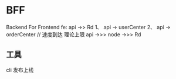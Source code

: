 # BFF
 Backend For Frontend
 fe: api ->> Rd
1、 api -> userCenter
2、 api -> orderCenter
// 速度到达 理论上限
 api ->>> node ->>> Rd
## 工具 
cli
发布上线